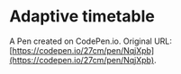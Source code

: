# Adaptive timetable

A Pen created on CodePen.io. Original URL: [https://codepen.io/27cm/pen/NqjXpb](https://codepen.io/27cm/pen/NqjXpb).


